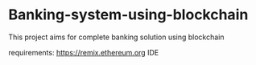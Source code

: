 # Banking-system-using-blockchain


This project aims for complete banking solution using blockchain

requirements: https://remix.ethereum.org IDE
